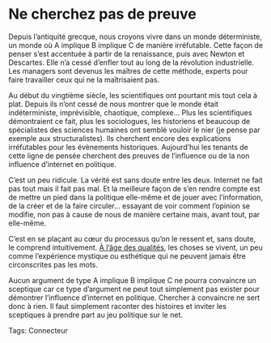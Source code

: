 # Ne cherchez pas de preuve

Depuis l’antiquité grecque, nous croyons vivre dans un monde déterministe, un monde où A implique B implique C de manière irréfutable. Cette façon de penser s’est accentuée à partir de la renaissance, puis avec Newton et Descartes. Elle n’a cessé d’enfler tout au long de la révolution industrielle. Les managers sont devenus les maîtres de cette méthode, experts pour faire travailler ceux qui ne la maîtrisaient pas.

Au début du vingtième siècle, les scientifiques ont pourtant mis tout cela à plat. Depuis ils n’ont cessé de nous montrer que le monde était indéterministe, imprévisible, chaotique, complexe… Plus les scientifiques démontraient ce fait, plus les sociologues, les historiens et beaucoup de spécialistes des sciences humaines ont semblé vouloir le nier (je pense par exemple aux structuralistes). Ils cherchent encore des explications irréfutables pour les évènements historiques. Aujourd’hui les tenants de cette ligne de pensée cherchent des preuves de l’influence ou de la non influence d’internet en politique.

C’est un peu ridicule. La vérité est sans doute entre les deux. Internet ne fait pas tout mais il fait pas mal. Et la meilleure façon de s’en rendre compte est de mettre un pied dans la politique elle-même et de jouer avec l’information, de la créer et de la faire circuler… essayant de voir comment l’opinion se modifie, non pas à cause de nous de manière certaine mais, avant tout, par elle-même.

C’est en se plaçant au cœur du processus qu’on le ressent et, sans doute, le comprend intuitivement. [À l’âge des qualités](/2007/02/28/les-negationnistes-de-la-blogosphere/), les choses se vivent, un peu comme l’expérience mystique ou esthétique qui ne peuvent jamais être circonscrites pas les mots.

Aucun argument de type A implique B implique C ne pourra convaincre un sceptique car ce type d’argument ne peut tout simplement pas exister pour démontrer l’influence d’internet en politique. Chercher à convaincre ne sert donc à rien. Il faut simplement raconter des histoires et inviter les sceptiques à prendre part au jeu politique sur le net.

Tags: Connecteur